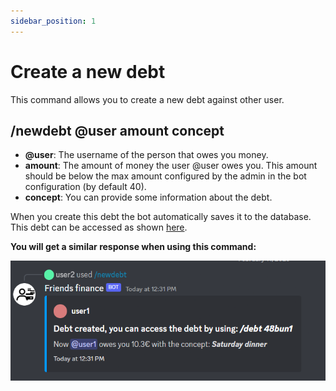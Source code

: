 ```yaml
---
sidebar_position: 1
---
```


# Create a new debt

This command allows you to create a new debt against other user.

## /newdebt @user amount concept

- **@user**: The username of the person that owes you money.
- **amount**: The amount of money the user @user owes you. This amount should be below the max amount configured by the admin in the bot configuration (by default 40).
- **concept**: You can provide some information about the debt.

When you create this debt the bot automatically saves it to the database. This debt can be accessed as shown [here](/docs/command-guide/fill-or-delete-debts).

**You will get a similar response when using this command:**

![test](./img/New_debt_ss.png)
